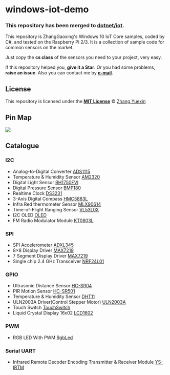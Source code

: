 # windows-iot-demo

### This repository has been merged to [dotnet/iot](https://github.com/dotnet/iot).

This repository is ZhangGaoxing's Windows 10 IoT Core samples, coded by C#, and tested on the Raspberry Pi 2/3. It is a collection of sample code for common sensors on the market.

Just copy the **cs class** of the sensors you need to your project, very easy.

If this repository helped you, **give it a Star**. Or you had some problems, **raise an issue**. Also you can contact me by **[e-mail](mailto:zhangyuexin121@live.cn)**.

## License
This repository is licensed under the [__MIT License__](https://github.com/ZhangGaoxing/windows-iot-demo/tree/master/LICENSE) © [Zhang Yuexin](https://zhangyue.xin)

## Pin Map
![](https://raw.githubusercontent.com/ZhangGaoxing/windows-iot-demo/master/img/RP2_Pinout.png)

## Catalogue
### I2C
* Analog-to-Digital Converter [ADS1115](https://github.com/ZhangGaoxing/windows-iot-demo/tree/master/src/ADS1115)
* Temperature & Humidity Sensor [AM2320](https://github.com/ZhangGaoxing/windows-iot-demo/tree/master/src/AM2320)
* Digital Light Sensor [BH1750FVI](https://github.com/ZhangGaoxing/windows-iot-demo/tree/master/src/BH1750FVI)
* Digital Pressure Sensor [BMP180](https://github.com/ZhangGaoxing/windows-iot-demo/tree/master/src/BMP180)
* Realtime Clock [DS3231](https://github.com/ZhangGaoxing/windows-iot-demo/tree/master/src/DS3231)
* 3-Axis Digital Compass [HMC5883L](https://github.com/ZhangGaoxing/windows-iot-demo/tree/master/src/HMC5883L)
* Infra Red thermometer Sensor [MLX90614](https://github.com/ZhangGaoxing/windows-iot-demo/tree/master/src/MLX90614)
* Time-of-Flight Ranging Sensor [VL53L0X](https://github.com/ZhangGaoxing/windows-iot-demo/tree/master/src/VL53L0X)
* I2C OLED [OLED](https://github.com/ZhangGaoxing/windows-iot-demo/tree/master/src/OLED)
* FM Radio Modulator Module [KT0803L](https://github.com/ZhangGaoxing/windows-iot-demo/tree/master/src/KT0803L)

### SPI
* SPI Accelerometer [ADXL345](https://github.com/ZhangGaoxing/windows-iot-demo/tree/master/src/ADXL345)
* 8×8 Display Driver [MAX7219](https://github.com/ZhangGaoxing/windows-iot-demo/tree/master/src/MAX7219)
* 7 Segment Display Driver [MAX7219](https://github.com/ZhangGaoxing/windows-iot-demo/tree/master/src/MAX7219_7Segment)
* Single chip 2.4 GHz Transceiver [NRF24L01](https://github.com/ZhangGaoxing/windows-iot-demo/tree/master/src/NRF24L01)

### GPIO
* Ultrasonic Distance Sensor [HC-SR04](https://github.com/ZhangGaoxing/windows-iot-demo/tree/master/src/HC_SR04)
* PIR Motion Sensor [HC-SR501](https://github.com/ZhangGaoxing/windows-iot-demo/tree/master/src/HC_SR501)
* Temperature & Humidity Sensor [DHT11](https://github.com/ZhangGaoxing/windows-iot-demo/tree/master/src/DHT11)
* ULN2003A Driver(Control Stepper Motor) [ULN2003A](https://github.com/ZhangGaoxing/windows-iot-demo/tree/master/src/ULN2003A)
* Touch Switch [TouchSwitch](https://github.com/ZhangGaoxing/windows-iot-demo/tree/master/src/TouchSwitch)
* Liquid Crystal Display 16x02 [LCD1602](https://github.com/ZhangGaoxing/windows-iot-demo/tree/master/src/LCD1602)

### PWM
* RGB LED With PWM [RgbLed](https://github.com/ZhangGaoxing/windows-iot-demo/tree/master/src/RgbLed)

### Serial UART
* Infrared Remote Decoder Encoding Transmitter & Receiver Module [YS-IRTM](https://github.com/ZhangGaoxing/windows-iot-demo/tree/master/src/IRTM)
